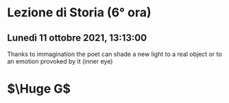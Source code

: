 #  Lezione di Storia (6° ora)
## Lunedì 11 ottobre 2021, 13:13:00

Thanks to immagination the poet can shade a new light to a real object or to an emotion provoked by it (inner eye)

# $\Huge G$
<!--stackedit_data:
eyJoaXN0b3J5IjpbNDg5MDQ1MDczXX0=
-->
